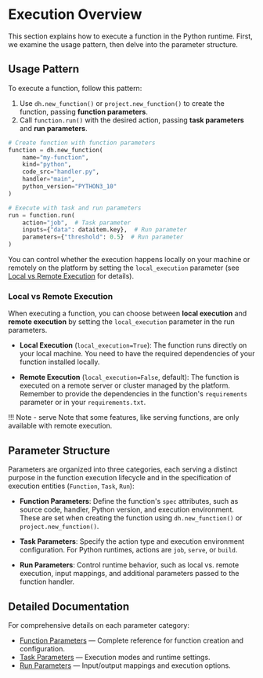 # Execution Overview

This section explains how to execute a function in the Python runtime.
First, we examine the usage pattern, then delve into the parameter structure.

## Usage Pattern

To execute a function, follow this pattern:

1. Use `dh.new_function()` or `project.new_function()` to create the function, passing **function parameters**.
2. Call `function.run()` with the desired action, passing **task parameters** and **run parameters**.

```python
# Create function with function parameters
function = dh.new_function(
    name="my-function",
    kind="python",
    code_src="handler.py",
    handler="main",
    python_version="PYTHON3_10"
)

# Execute with task and run parameters
run = function.run(
    action="job",  # Task parameter
    inputs={"data": dataitem.key},  # Run parameter
    parameters={"threshold": 0.5}  # Run parameter
)
```

You can control whether the execution happens locally on your machine or remotely on the platform by setting the `local_execution` parameter (see [Local vs Remote Execution](#local-vs-remote-execution) for details).

### Local vs Remote Execution

When executing a function, you can choose between **local execution** and **remote execution** by setting the `local_execution` parameter in the run parameters.

- **Local Execution** (`local_execution=True`): The function runs directly on your local machine. You need to have the required dependencies of your function installed locally.

- **Remote Execution** (`local_execution=False`, default): The function is executed on a remote server or cluster managed by the platform. Remember to provide the dependencies in the function's `requirements` parameter or in your `requirements.txt`.

!!! Note - serve
    Note that some features, like serving functions, are only available with remote execution.

## Parameter Structure

Parameters are organized into three categories, each serving a distinct purpose in the function execution lifecycle and in the specification of execution entities (`Function`, `Task`, `Run`):

- **Function Parameters**: Define the function's `spec` attributes, such as source code, handler, Python version, and execution environment. These are set when creating the function using `dh.new_function()` or `project.new_function()`.

- **Task Parameters**: Specify the action type and execution environment configuration. For Python runtimes, actions are `job`, `serve`, or `build`.

- **Run Parameters**: Control runtime behavior, such as local vs. remote execution, input mappings, and additional parameters passed to the function handler.

## Detailed Documentation

For comprehensive details on each parameter category:

- [Function Parameters](entities/function.md) — Complete reference for function creation and configuration.
- [Task Parameters](entities/task.md) — Execution modes and runtime settings.
- [Run Parameters](entities/run.md) — Input/output mappings and execution options.
